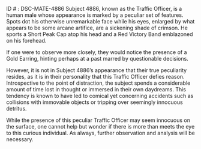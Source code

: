 ID # : DSC-MATE-4886
Subject 4886, known as the Traffic Officer, is a human male whose appearance is marked by a peculiar set of features. Spots dot his otherwise unremarkable face while his eyes, enlarged by what appears to be some arcane artifice, are a sickening shade of crimson. He sports a Short Peak Cap atop his head and a Red Victory Band emblazoned on his forehead. 

If one were to observe more closely, they would notice the presence of a Gold Earring, hinting perhaps at a past marred by questionable decisions. 

However, it is not in Subject 4886’s appearance that their true peculiarity resides, as it is in their personality that this Traffic Officer defies reason. Introspective to the point of distraction, the subject spends a considerable amount of time lost in thought or immersed in their own daydreams. This tendency is known to have led to comical yet concerning accidents such as collisions with immovable objects or tripping over seemingly innocuous detritus. 

While the presence of this peculiar Traffic Officer may seem innocuous on the surface, one cannot help but wonder if there is more than meets the eye to this curious individual. As always, further observation and analysis will be necessary.
